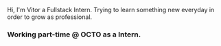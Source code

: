 
Hi, I'm Vitor a Fullstack Intern. Trying to learn something new everyday in order to grow as professional.

### Working part-time @ OCTO as a Intern.

